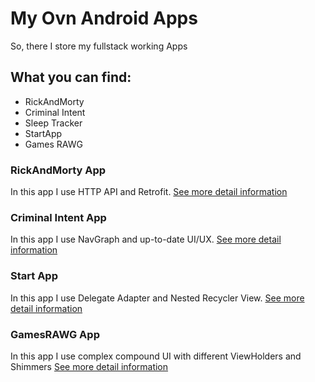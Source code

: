 # My Ovn Android Apps
So, there I store my fullstack working Apps
## What you can find:
* RickAndMorty
* Criminal Intent
* Sleep Tracker
* StartApp
* Games RAWG

### RickAndMorty App
In this app I use HTTP API and Retrofit.
[See more detail information](https://github.com/Ferum-bot/UselessAndroidApps/tree/main/RickAndMorty)

### Criminal Intent App
In this app I use NavGraph and up-to-date UI/UX.
[See more detail information](https://github.com/Ferum-bot/UselessAndroidApps/tree/main/CriminalIntent)

### Start App
In this app I use Delegate Adapter and Nested Recycler View.
[See more detail information](https://github.com/Ferum-bot/UselessAndroidApps/tree/main/StartApp)

### GamesRAWG App
In this app I use complex compound UI with different ViewHolders and Shimmers
[See more detail information](https://github.com/Ferum-bot/UselessAndroidApps/tree/main/GamesRAWG)
